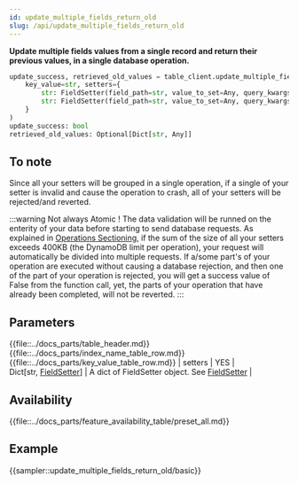 ```yaml
---
id: update_multiple_fields_return_old
slug: /api/update_multiple_fields_return_old
---
```


**Update multiple fields values from a single record and return their previous values, in a single database operation.**

```python
update_success, retrieved_old_values = table_client.update_multiple_fields_return_old(
    key_value=str, setters={
        str: FieldSetter(field_path=str, value_to_set=Any, query_kwargs=Optional[dict]),
        str: FieldSetter(field_path=str, value_to_set=Any, query_kwargs=Optional[dict])
    }
)
update_success: bool
retrieved_old_values: Optional[Dict[str, Any]]
```

## To note

Since all your setters will be grouped in a single operation, if a single of your setter is invalid and cause the 
operation to crash, all of your setters will be rejected/and reverted.

:::warning Not always Atomic !
The data validation will be runned on the enterity of your data before starting to
send database requests. As explained in [Operations Sectioning](../details/operations_sectioning.md), if the sum of the 
size of all your setters exceeds 400KB (the DynamoDB limit per operation), your request will automatically be divided 
into multiple requests. If a/some part's of your operation are executed without causing a database rejection, and then 
one of the part of your operation is rejected, you will get a success value of False from the function call, yet, the 
parts of your operation that have already been completed, will not be reverted.
:::

## Parameters

{{file::../docs_parts/table_header.md}}
{{file::../docs_parts/index_name_table_row.md}}
{{file::../docs_parts/key_value_table_row.md}}
| setters       | YES      | Dict[str,&nbsp;[FieldSetter](../api/FieldSetter.md)] | A dict of FieldSetter object. See [FieldSetter](../api/FieldSetter.md) |

## Availability

{{file::../docs_parts/feature_availability_table/preset_all.md}}

## Example

{{sampler::update_multiple_fields_return_old/basic}}

